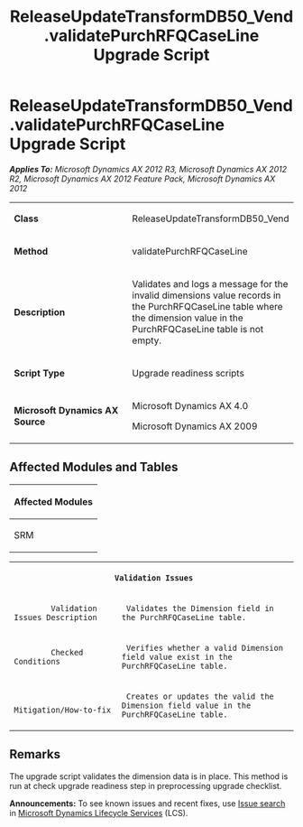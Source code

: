 ﻿---
title: ReleaseUpdateTransformDB50_Vend.validatePurchRFQCaseLine Upgrade Script
TOCTitle: ReleaseUpdateTransformDB50_Vend.validatePurchRFQCaseLine Upgrade Script
ms:assetid: 84113682-249c-bb2f-0e3c-ca7e5a94bb0b
ms:mtpsurl: https://msdn.microsoft.com/en-us/library/JJ685994(v=AX.60)
ms:contentKeyID: 49709447
ms.date: 05/18/2015
mtps_version: v=AX.60
---

# ReleaseUpdateTransformDB50\_Vend.validatePurchRFQCaseLine Upgrade Script 


_**Applies To:** Microsoft Dynamics AX 2012 R3, Microsoft Dynamics AX 2012 R2, Microsoft Dynamics AX 2012 Feature Pack, Microsoft Dynamics AX 2012_

<table>
<colgroup>
<col style="width: 50%" />
<col style="width: 50%" />
</colgroup>
<tbody>
<tr class="odd">
<td><p><strong>Class</strong></p></td>
<td><p>ReleaseUpdateTransformDB50_Vend</p></td>
</tr>
<tr class="even">
<td><p><strong>Method</strong></p></td>
<td><p>validatePurchRFQCaseLine</p></td>
</tr>
<tr class="odd">
<td><p><strong>Description</strong></p></td>
<td><p>Validates and logs a message for the invalid dimensions value records in the PurchRFQCaseLine table where the dimension value in the PurchRFQCaseLine table is not empty.</p></td>
</tr>
<tr class="even">
<td><p><strong>Script Type</strong></p></td>
<td><p>Upgrade readiness scripts</p></td>
</tr>
<tr class="odd">
<td><p><strong>Microsoft Dynamics AX Source</strong></p></td>
<td><p>Microsoft Dynamics AX 4.0</p>
<p>Microsoft Dynamics AX 2009</p></td>
</tr>
</tbody>
</table>


## Affected Modules and Tables

<table>
<colgroup>
<col style="width: 100%" />
</colgroup>
<thead>
<tr class="header">
<th><p>Affected Modules</p></th>
</tr>
</thead>
<tbody>
<tr class="odd">
<td><p>SRM</p></td>
</tr>
</tbody>
</table>


<table xmlns="http://www.w3.org/1999/xhtml">
              <tr><th colspan="2">
		
   <p>
   
	 Validation Issues
  </p>
  </th></tr>
              <tr><td>
		
   <p>
   
	 
            Validation Issues Description
          
  </p>
  </td><td>
		
   <p>
   
	 Validates the Dimension field in the PurchRFQCaseLine table.
  </p>
  </td></tr>
              <tr><td>
		
   <p>
   
	 
            Checked Conditions
          
  </p>
  </td><td>
		
   <p>
   
	 Verifies whether a valid Dimension field value exist in the PurchRFQCaseLine table.
  </p>
  </td></tr>
              <tr><td>
		
   <p>
   
	 
            Mitigation/How-to-fix
          
  </p>
  </td><td>
		
   <p>
   
	 Creates or updates the valid the Dimension field value in the PurchRFQCaseLine table.
  </p>
  </td></tr>
            </table>


## Remarks

The upgrade script validates the dimension data is in place. This method is run at check upgrade readiness step in preprocessing upgrade checklist.

  
**Announcements:** To see known issues and recent fixes, use [Issue search](http://go.microsoft.com/fwlink/?linkid=389258) in [Microsoft Dynamics Lifecycle Services](http://go.microsoft.com/fwlink/?linkid=306505) (LCS).

